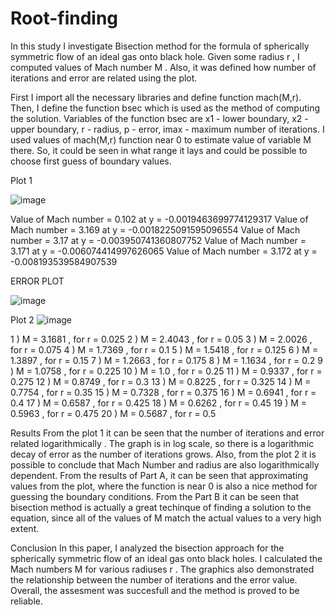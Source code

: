 # Root-finding
In this study I investigate Bisection method for the formula of spherically symmetric flow of an ideal gas onto black hole. Given some radius  r , I computed values of Mach number  M . Also, it was defined how number of iterations and error are related using the plot.

First I import all the necessary libraries and define function mach(M,r). Then, I define the function bsec which is used as the method of computing the solution. Variables of the function bsec are x1 - lower boundary, x2 - upper boundary, r - radius, p - error, imax - maximum number of iterations.
I used values of mach(M,r) function near 0 to estimate value of variable M there. So, it could be seen in what range it lays and could be possible to choose first guess of boundary values.

Plot 1

![image](https://github.com/leilaakisheva/Root-finding/assets/128895782/79084b19-937b-4ed3-8000-ab7b4956d4e3)


Value of Mach number = 0.102 at y = -0.0019463699774129317
Value of Mach number = 3.169 at y = -0.0018225091595096554
Value of Mach number = 3.17 at y = -0.003950741360807752
Value of Mach number = 3.171 at y = -0.006074414997626065
Value of Mach number = 3.172 at y = -0.008193539584907539


ERROR PLOT

![image](https://github.com/leilaakisheva/Root-finding/assets/128895782/8c2fa586-8cc5-4d58-a2fa-7cc14373f7d0)

Plot 2
![image](https://github.com/leilaakisheva/Root-finding/assets/128895782/22abf909-75ce-476b-9062-88cd518e0a37)

1 ) M =  3.1681 , for r = 0.025
2 ) M =  2.4043 , for r = 0.05
3 ) M =  2.0026 , for r = 0.075
4 ) M =  1.7369 , for r = 0.1
5 ) M =  1.5418 , for r = 0.125
6 ) M =  1.3897 , for r = 0.15
7 ) M =  1.2663 , for r = 0.175
8 ) M =  1.1634 , for r = 0.2
9 ) M =  1.0758 , for r = 0.225
10 ) M =  1.0 , for r = 0.25
11 ) M = 0.9337 , for r = 0.275
12 ) M = 0.8749 , for r = 0.3
13 ) M = 0.8225 , for r = 0.325
14 ) M = 0.7754 , for r = 0.35
15 ) M = 0.7328 , for r = 0.375
16 ) M = 0.6941 , for r = 0.4
17 ) M = 0.6587 , for r = 0.425
18 ) M = 0.6262 , for r = 0.45
19 ) M = 0.5963 , for r = 0.475
20 ) M = 0.5687 , for r = 0.5

Results
From the plot 1 it can be seen that the number of iterations and error related logarithmically . The graph is in log scale, so there is a logarithmic decay of error as the number of iterations grows. Also, from the plot 2 it is possible to conclude that Mach Number and radius are also logarithmically dependent. From the results of Part A, it can be seen that approximating values from the plot, where the function is near 0 is also a nice method for guessing the boundary conditions. From the Part B it can be seen that bisection method is actually a great techinque of finding a solution to the equation, since all of the values of M match the actual values to a very high extent.

Conclusion
In this paper, I analyzed the bisection approach for the spherically symmetric flow of an ideal gas onto black holes. I calculated the Mach numbers  M  for various radiuses  r . The graphics also demonstrated the relationship between the number of iterations and the error value. Overall, the assesment was succesfull and the method is proved to be reliable.
